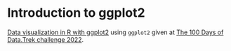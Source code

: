 
# Introduction to ggplot2

[Data visualization in R with ggplot2](https://pmassicotte.github.io/ivado_ggplot2_workshop_2022/) using `ggplot2` given at [The 100 Days of Data.Trek challenge 2022](https://ivado.ca/en/events/the-100-days-of-data-trek-challenge-2/).


